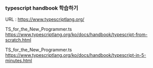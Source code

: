 ### typescript handbook 학습하기

URL : https://www.typescriptlang.org/

TS_for_the_New_Programmer.ts
https://www.typescriptlang.org/ko/docs/handbook/typescript-from-scratch.html

TS_for_the_New_Programmer.ts
https://www.typescriptlang.org/ko/docs/handbook/typescript-in-5-minutes.html

